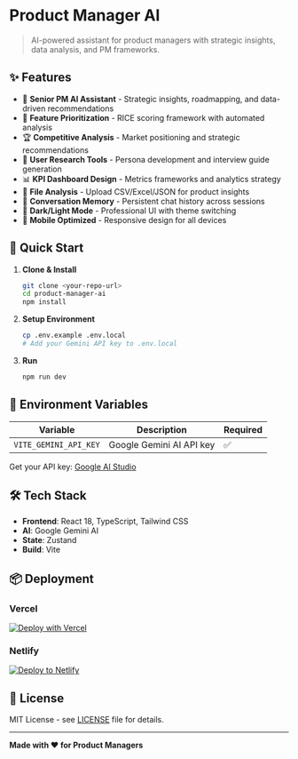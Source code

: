 # Product Manager AI

> AI-powered assistant for product managers with strategic insights, data analysis, and PM frameworks.

## ✨ Features

- 🤖 **Senior PM AI Assistant** - Strategic insights, roadmapping, and data-driven recommendations
- 🎯 **Feature Prioritization** - RICE scoring framework with automated analysis
- 🏆 **Competitive Analysis** - Market positioning and strategic recommendations  
- 👥 **User Research Tools** - Persona development and interview guide generation
- 📊 **KPI Dashboard Design** - Metrics frameworks and analytics strategy
- 📁 **File Analysis** - Upload CSV/Excel/JSON for product insights
- 💬 **Conversation Memory** - Persistent chat history across sessions
- 🌙 **Dark/Light Mode** - Professional UI with theme switching
- 📱 **Mobile Optimized** - Responsive design for all devices

## 🚀 Quick Start

1. **Clone & Install**
   ```bash
   git clone <your-repo-url>
   cd product-manager-ai
   npm install
   ```

2. **Setup Environment**
   ```bash
   cp .env.example .env.local
   # Add your Gemini API key to .env.local
   ```

3. **Run**
   ```bash
   npm run dev
   ```

## 🔑 Environment Variables

| Variable | Description | Required |
|----------|-------------|----------|
| `VITE_GEMINI_API_KEY` | Google Gemini AI API key | ✅ |

Get your API key: [Google AI Studio](https://makersuite.google.com/app/apikey)

## 🛠️ Tech Stack

- **Frontend**: React 18, TypeScript, Tailwind CSS
- **AI**: Google Gemini AI
- **State**: Zustand
- **Build**: Vite

## 📦 Deployment

### Vercel
[![Deploy with Vercel](https://vercel.com/button)](https://vercel.com/new/clone?repository-url=https://github.com/yourusername/product-manager-ai)

### Netlify
[![Deploy to Netlify](https://www.netlify.com/img/deploy/button.svg)](https://app.netlify.com/start/deploy?repository=https://github.com/yourusername/product-manager-ai)

## 📄 License

MIT License - see [LICENSE](LICENSE) file for details.

---

**Made with ❤️ for Product Managers**
